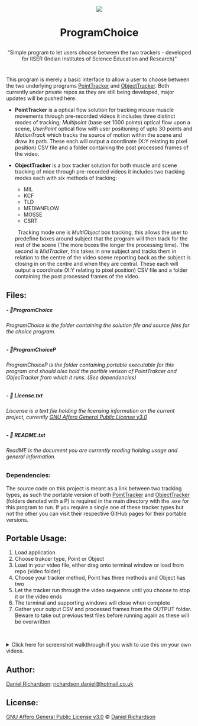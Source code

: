 

 <p align="center">
  <img src="http://richardsondaniel.co.uk/KidsApp/img/english/animals/mouse.png"/>
</p>


#  <p align="center"> ProgramChoice</p>

<p align="center">"Simple program to let users choose between the two trackers -  developed for IISER (Indian Institutes of Science Education and Research)"</p>

# 


This program is merely a basic interface to allow a user to choose between the two underlying programs [PointTracker](https://github.com/RichardsonDaniel/PointTracker) and [ObjectTracker](https://github.com/RichardsonDaniel/ObjectTracker). Both currently under private repos as they are still being developed, major updates will be pushed here.

 -  **PointTracker** is a optical flow solution for tracking mouse muscle movements through pre-recorded videos it includes three distinct modes of tracking; *Multipoint* (base set 1000 points) optical flow upon a scene, *UserPoint* optical flow with user positioning of upto 30 points and *MotionTrack* which tracks the source of motion within the scene and draw its path. These each will output a coordinate (X:Y relating to pixel position) CSV file and a folder containing the post processed frames of the video.
 
 - **ObjectTracker** is a box tracker solution for both muscle and scene tracking of mice through pre-recorded videos it includes two tracking modes each with six methods of tracking:
 	 &nbsp;
	 - MIL
	 - KCF
	 - TLD
	 - MEDIANFLOW
	 - MOSSE
	 - CSRT
	 
	 &nbsp;
Tracking mode one is *MultiObject* box tracking, this allows the user to predefine boxes around subject that the program will then track for the rest of the scene (The more boxes the longer the processing time). The second is *MidTracker*, this takes in one subject and tracks them in relation to the centre of the video scene reporting back as the subject is closing in on the centre and when they are central. These each will output a coordinate (X:Y relating to pixel position) CSV file and a folder containing the post processed frames of the video.

## Files:

[](https://emojipedia.org/file-folder/)
##### - 📁ProgramChoice
###### ProgramChoice is the folder containing the solution file and source files for the choice program.

[](https://emojipedia.org/file-folder/)
##### - 📁ProgramChoiceP
###### ProgramChoiceP is the folder containing portable executable for this program and should also hold the portble verison of PointTrakcer and ObjecTracker from which it runs. (See dependencies)
[](https://emojipedia.org/page-facing-up/)
##### - 📄 License.txt
###### Liscense is a text file holding the licensing information on the current project, currently  [GNU Affero General Public License v3.0](https://www.gnu.org/licenses/agpl-3.0.en.html)
[](https://emojipedia.org/page-facing-up/)
##### - 📄 README.txt
###### ReadME is the document you are currently reading holding usage and general information.



### Dependencies: 
The source code on this project is meant as a link between two tracking types, as such the portable version of both [PointTracker](https://github.com/RichardsonDaniel/PointTracker) and [ObjectTracker](https://github.com/RichardsonDaniel/ObjectTracker) (folders denoted with a P) is required in the main directory with the .exe for this program to run. If you require a single one of these tracker types but not the other you can visit their respective GitHub pages for their portable versions.

## Portable Usage:

 1. Load application
 2. Choose trakcer type, Point or Object
 3. Load in your video file, either drag onto terminal window or load from repo (video folder)
 4. Choose your tracker method, Point has three methods and Object has two
 5. Let the tracker run through the video sequence until you choose to stop it or the video ends
 6. The terminal and supporting windows will close when complete
 7. Gather your output CSV and processed frames from the OUTPUT folder. Beware to take out previous test files before running again as these will be overwritten

&nbsp;
<details><summary>Click here for screenshot walkthrough if you wish to use this on your own videos.</summary>
<p>

## Opening menu:

Once the folder is open you will be greeted with the following file structure, to run the overriding application run the .exe in this folder, if you already know which specific kind of tracker you need you can open either ObjectTrackerP or PointTrackerP and run their respective .exe's to skip the main menu sequence. If you are skipping the menu scroll down to the appropriate section for you.

 <p align="center">
  <img src="http://richardsondaniel.co.uk/EggDrop/TrackerScreenshots/1.PNG"/>
</p>
Once you have opened the .exe you will be greeted with this terminal where you can select the kind of tracker you require.
 <p align="center">
  <img src="http://richardsondaniel.co.uk/EggDrop/TrackerScreenshots/2.PNG"/>
</p>
This will then begin a loading sequence for your chosen tracker. Scroll ahead to your appropriate choice.
 <p align="center">
  <img src="http://richardsondaniel.co.uk/EggDrop/TrackerScreenshots/3.PNG"/>
</p>

## POINT TRACKER:
When the load sequence is complete you will be shown a new terminal window, this will read out the videos in the video folder (repo) which you can load by typing; video/name.filetype or if your video file is in an unprotected space you can simply drag it into the terminal and it will create a path itself.
 <p align="center">
  <img src="http://richardsondaniel.co.uk/EggDrop/TrackerScreenshots/point/p1.PNG"/>
</p>
Once a file is chosen you will be asked to choose a tracking type from the three available:

 1. ***MultiPoint;*** this will load a Lucas Kanade optical flow sequence with 1000 points being tracked all these points are chosen by the system on what it deems to be the best for the flow.
 
 2. ***UserPoint;*** this will also load a Lucas Kanade optical flow sequence however the point positions are determined by the user, left-click places yellow points (upto 10), right-click places red points (upto 10) and mouse wheel click places blue point (upto 10).
 
 4. ***MotionTracking;*** This will load the video sequence in with a blue circle following the origin of motion closest to the top left of the frame, this is intended for tracking a single objects motion through a still frame drawing their path as they go.

 <p align="center">
  <img src="http://richardsondaniel.co.uk/EggDrop/TrackerScreenshots/point/p2.PNG"/>
</p>

### 1) MultiPoint

This is the MultiPoint output window, this will automatically apply the 1000 points and start the video. From here you can clear the points and intialize them again with the sliders, reinitialise which will do both those commands on the same frame, or pause the video.  All outputs from when stopped or video is complete will appear in the OUTPUT folder.
 <p align="center">
  <img src="http://richardsondaniel.co.uk/EggDrop/TrackerScreenshots/point/p3Multipoint.PNG"/>
</p>

### 2) UserPoint
This is the UserPoint output window, you will be shown the first frame of your video from here you can place your points. Once you are finished placing press the pause slider to begin tracking this will then play through to the end of the video. Should you need to clear the points at any time you can use the clear slider, you can not however replace points as this will misplace the points tracking in the output folder. All outputs from when stopped or video is complete will appear in the OUTPUT folder.
 <p align="center">
  <img src="http://richardsondaniel.co.uk/EggDrop/TrackerScreenshots/point/p3Usepoint.PNG"/>
</p>

### 3) Motion
This is the MotionTracking output window, there are no controls for this scenario the scene will simply  play through and the outputs will go to the OUTPUT folder.
 <p align="center">
  <img src="http://richardsondaniel.co.uk/EggDrop/TrackerScreenshots/point/p3Motion.PNG"/>
</p>

## OBJECT TRACKER:
When the load sequence is complete you will be shown a new terminal window, you will be given the option to pull video from a video file or the primary webcam connected if applicable. If you choose webcam skip the next step.
 <p align="center">
  <img src="http://richardsondaniel.co.uk/EggDrop/TrackerScreenshots/object/o1.PNG"/>
</p>
The Terminal will then read out the videos in the video folder (repo) which you can load by typing; video/name.filetype or if your video file is in an unprotected space you can simply drag it into the terminal and it will create a path itself.
 <p align="center">
  <img src="http://richardsondaniel.co.uk/EggDrop/TrackerScreenshots/object/o2.PNG"/>
</p>
Once a file or camera is chosen you will be asked to choose a tracking type from the two available:

1.  _**MultiObject;**_  this will use a box chosen by the user to track as many subjects as desired as they travel throught the scene using the chosen tracking method. More boxes require more computation time.
    
2.  _**MidTracker;**_  this will track use a box chosen by the user to track a single subject in relation to the centre of the scene, displaying appropriate information as to its proximity to the centre.

 <p align="center">
  <img src="http://richardsondaniel.co.uk/EggDrop/TrackerScreenshots/object/o3.PNG"/>
</p>
From here you must choose your preffered tracking method. Each method reacts differently to different situations multiple tries may be needed to the method best matched to your subject case. In most scenarios in which we required it CSRT performed the best.
 <p align="center">
  <img src="http://richardsondaniel.co.uk/EggDrop/TrackerScreenshots/object/o4Multi.PNG"/>
</p>

### 1) MultiObject
You will be shown the first frame of your video. From here you can drag, with left-click, a box around your subject. If the box is in the correct location press spacebar, if you wish to try again press C, once you have placed as many boxes as you need press ESC to begin tracking. You can place as many boxes as you desire, however be aware that the higher the box count the higher the computation time for each frame.
 <p align="center">
  <img src="http://richardsondaniel.co.uk/EggDrop/TrackerScreenshots/object/o4Multidrag.PNG"/>
</p>
The tracker will then track the subjects location through the scene as they move, different trackers (i.e CSRT vs MEDIANFLOW) will handle this process differently if you do not get the desired output try another tracker or adjusting your selection box. Each box is labelled in the top left with an ID number this corresponds to its number in the CSV sheet, its current coordinates in each frame is also displayed. All outputs from when stopped or video is complete will appear in the OUTPUT folder.
 <p align="center">
  <img src="http://richardsondaniel.co.uk/EggDrop/TrackerScreenshots/object/o4Multirunning.PNG"/>
</p>

### 2) MidTracker
You will be shown the first frame of your video. From here you can drag, with left-click, a box around your subject. If the box is in the correct location press spacebar, if you wish to try again press C.
 <p align="center">
  <img src="http://richardsondaniel.co.uk/EggDrop/TrackerScreenshots/object/o4Middrag.PNG"/>
</p>
The tracker will then track the subjects location in relation to the centre of the scene, as the subject moves closer a box will appear to show it is in proxiity and when it is central the box will light red to show this. Coordinates of the centre of the subject box can be seen around the edge of the display.  All outputs from when stopped or video is complete will appear in the OUTPUT folder.
 <p align="center">
  <img src="http://richardsondaniel.co.uk/EggDrop/TrackerScreenshots/object/o4Midrunning.PNG"/>
</p>

</p>
</details>

## Author:
[Daniel Richardson](github.com/RichardsonDaniel): richardson.daniel@hotmail.co.uk


## License:

 [GNU Affero General Public License v3.0](https://www.gnu.org/licenses/agpl-3.0.en.html) © [Daniel Richardson](github.com/RichardsonDaniel)



